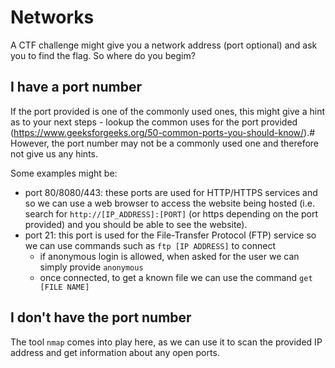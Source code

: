 # Networks

A CTF challenge might give you a network address (port optional) and ask you to find the flag. So where do you begim?

## I have a port number
If the port provided is one of the commonly used ones, this might give a hint as to your next steps - lookup the common uses for the port provided (https://www.geeksforgeeks.org/50-common-ports-you-should-know/).#
However, the port number may not be a commonly used one and therefore not give us any hints.

Some examples might be:
- port 80/8080/443: these ports are used for HTTP/HTTPS services and so we can use a web browser to access the website being hosted (i.e. search for `http://[IP_ADDRESS]:[PORT]` (or https depending on the port provided) and you should be able to see the website).
- port 21: this port is used for the File-Transfer Protocol (FTP) service so we can use commands such as `ftp [IP ADDRESS]` to connect
    - if anonymous login is allowed, when asked for the user we can simply provide `anonymous`
    - once connected, to get a known file we can use the command `get [FILE NAME]` 

## I don't have the port number
The tool `nmap` comes into play here, as we can use it to scan the provided IP address and get information about any open ports.

